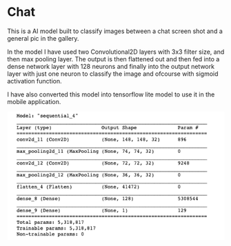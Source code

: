 # Chat

This is a AI model built to classify images between a chat screen shot and a general pic in the gallery. 

In the model I have used two Convolutional2D layers with 3x3 filter size, and then max pooling layer. The output is then flattened out and then fed into a dense network layer with 128 neurons and finally into the output network layer with just one neuron to classify the image and ofcourse with sigmoid activation function.

I have also converted this model into tensorflow lite model to use it in the mobile application. 

![alt text](https://github.com/kingsammalik/Chat/blob/master/Screenshot%202020-04-25%20at%2011.20.07%20PM.png)
